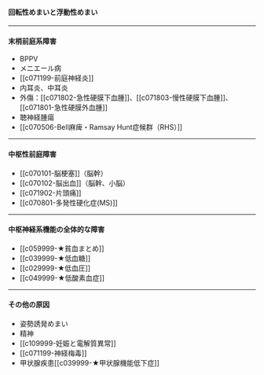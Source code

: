 #### 回転性めまいと浮動性めまい
---
#### 末梢前庭系障害
- BPPV
- メニエール病
- [[c071199-前庭神経炎]]
- 内耳炎、中耳炎
- 外傷：[[c071802-急性硬膜下血腫]]、[[c071803-慢性硬膜下血腫]]、[[c071801-急性硬膜外血腫]]
- 聴神経腫瘍
- [[c070506-Bell麻痺・Ramsay Hunt症候群（RHS）]]
---
#### 中枢性前庭障害
- [[c070101-脳梗塞]]（脳幹）
- [[c070102-脳出血]]（脳幹、小脳）
- [[c071902-片頭痛]]
- [[c070801-多発性硬化症(MS)]]
---
#### 中枢神経系機能の全体的な障害
- [[c059999-★貧血まとめ]]
- [[c039999-★低血糖]]
- [[c029999-★低血圧]]
- [[c049999-★低酸素血症]]
---
#### その他の原因
- 姿勢誘発めまい
- 精神
- [[c109999-妊娠と電解質異常]]
- [[c071199-神経梅毒]]
- 甲状腺疾患[[c039999-★甲状腺機能低下症]]

